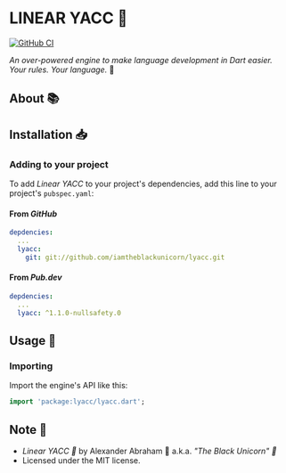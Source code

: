 # LINEAR YACC :water_buffalo:

[![GitHub CI](https://github.com/iamtheblackunicorn/lyacc/actions/workflows/dart.yml/badge.svg)](https://github.com/iamtheblackunicorn/lyacc/actions)

*An over-powered engine to make language development in Dart easier. Your rules. Your language.* :water_buffalo:

## About :books:

## Installation :inbox_tray:

### Adding to your project

To add *Linear YACC* to your project's dependencies, add this line to your project's `pubspec.yaml`:

#### From *GitHub*

```YAML
depdencies:
  ...
  lyacc:
    git: git://github.com/iamtheblackunicorn/lyacc.git
```

#### From *Pub.dev*

```YAML
depdencies:
  ...
  lyacc: ^1.1.0-nullsafety.0
```

## Usage :hammer:

### Importing

Import the engine's API like this:

```dart
import 'package:lyacc/lyacc.dart';
```

## Note :scroll:

- *Linear YACC :water_buffalo:* by Alexander Abraham :black_heart: a.k.a. *"The Black Unicorn" :unicorn:*
- Licensed under the MIT license.
